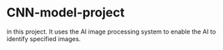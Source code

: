 # CNN-model-project
in this project. It uses the AI ​​image processing system to enable the AI ​​to identify specified images.
